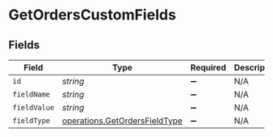 # GetOrdersCustomFields


## Fields

| Field                                                                          | Type                                                                           | Required                                                                       | Description                                                                    |
| ------------------------------------------------------------------------------ | ------------------------------------------------------------------------------ | ------------------------------------------------------------------------------ | ------------------------------------------------------------------------------ |
| `id`                                                                           | *string*                                                                       | :heavy_minus_sign:                                                             | N/A                                                                            |
| `fieldName`                                                                    | *string*                                                                       | :heavy_minus_sign:                                                             | N/A                                                                            |
| `fieldValue`                                                                   | *string*                                                                       | :heavy_minus_sign:                                                             | N/A                                                                            |
| `fieldType`                                                                    | [operations.GetOrdersFieldType](../../models/operations/getordersfieldtype.md) | :heavy_minus_sign:                                                             | N/A                                                                            |